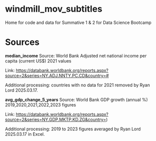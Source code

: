 # windmill_mov_subtitles
Home for code and data for Summative 1 &amp; 2 for Data Science Bootcamp


# Sources

**median_income**
Source: World Bank Adjusted net national income per capita (current US$) 2021 values

Link: https://databank.worldbank.org/reports.aspx?source=2&series=NY.ADJ.NNTY.PC.CD&country=#

Additional processing: countries with no data for 2021 removed by Ryan Lord 2025.03.17. 

**avg_gdp_change_5_years**
Source: World Bank GDP growth (annual %) 2019,2020,2021,2022,2023 figures

Link: https://databank.worldbank.org/reports.aspx?source=2&series=NY.GDP.MKTP.KD.ZG&country=)

Additional processing: 2019 to 2023 figures averaged by Ryan Lord 2025.03.17 in Excel. 
